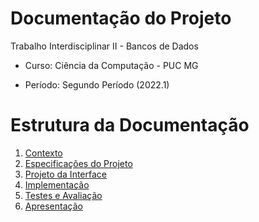 # Documentação do Projeto


Trabalho Interdisciplinar II - Bancos de Dados 

- Curso: Ciência da Computação - PUC MG

- Período: Segundo Período (2022.1) 


# Estrutura da Documentação

1. [Contexto](Contexto.md)
2. [Especificações do Projeto](Especificação.md)
3. [Projeto da Interface](Interface.md)
4. [Implementação](Implementação.md)
5. [Testes e Avaliação](Testes.md)
6. [Apresentação](Apresentação.md)


